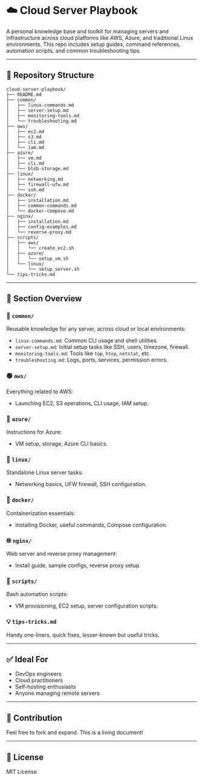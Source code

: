 # ☁️ Cloud Server Playbook

A personal knowledge base and toolkit for managing servers and infrastructure across cloud platforms like AWS, Azure, and traditional Linux environments. This repo includes setup guides, command references, automation scripts, and common troubleshooting tips.

---

## 📂 Repository Structure

```
cloud-server-playbook/
├── README.md
├── common/
│   ├── linux-commands.md
│   ├── server-setup.md
│   ├── monitoring-tools.md
│   └── troubleshooting.md
├── aws/
│   ├── ec2.md
│   ├── s3.md
│   ├── cli.md
│   └── iam.md
├── azure/
│   ├── vm.md
│   ├── cli.md
│   └── blob-storage.md
├── linux/
│   ├── networking.md
│   ├── firewall-ufw.md
│   └── ssh.md
├── docker/
│   ├── installation.md
│   ├── common-commands.md
│   └── docker-compose.md
├── nginx/
│   ├── installation.md
│   ├── config-examples.md
│   └── reverse-proxy.md
├── scripts/
│   ├── aws/
│   │   └── create_ec2.sh
│   ├── azure/
│   │   └── setup_vm.sh
│   └── linux/
│       └── setup_server.sh
└── tips-tricks.md
```

---

## 📘 Section Overview

### 🔀 `common/`

Reusable knowledge for any server, across cloud or local environments:

* `linux-commands.md`: Common CLI usage and shell utilities.
* `server-setup.md`: Initial setup tasks like SSH, users, timezone, firewall.
* `monitoring-tools.md`: Tools like `top`, `htop`, `netstat`, etc.
* `troubleshooting.md`: Logs, ports, services, permission errors.

### 🟢 `aws/`

Everything related to AWS:

* Launching EC2, S3 operations, CLI usage, IAM setup.

### 🔵 `azure/`

Instructions for Azure:

* VM setup, storage, Azure CLI basics.

### 🐧 `linux/`

Standalone Linux server tasks:

* Networking basics, UFW firewall, SSH configuration.

### 🐳 `docker/`

Containerization essentials:

* Installing Docker, useful commands, Compose configuration.

### 🌐 `nginx/`

Web server and reverse proxy management:

* Install guide, sample configs, reverse proxy setup.

### 🧰 `scripts/`

Bash automation scripts:

* VM provisioning, EC2 setup, server configuration scripts.

### 💡 `tips-tricks.md`

Handy one-liners, quick fixes, lesser-known but useful tricks.

---

## ✅ Ideal For

* DevOps engineers
* Cloud practitioners
* Self-hosting enthusiasts
* Anyone managing remote servers

---

## 📜 Contribution

Feel free to fork and expand. This is a living document!

---

## 📄 License

MIT License
